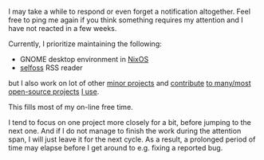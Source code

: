 I may take a while to respond or even forget a notification altogether. Feel free to ping me again if you think something requires my attention and I have not reacted in a few weeks.

Currently, I prioritize maintaining the following:

- GNOME desktop environment in [NixOS](https://github.com/NixOS/nixpkgs)
- [selfoss](https://github.com/fossar/selfoss) RSS reader

but I also work on lot of other [minor projects](https://github.com/jtojnar?tab=repositories&type=source&sort=stargazers) and [contribute](https://github.com/jtojnar?tab=repositories&q=&type=fork&sort=stargazers) [to many/most](https://gitlab.gnome.org/jtojnar) [open-source projects](https://gitlab.com/jtojnar) [I use](https://gitlab.freedesktop.org/jtojnar).

This fills most of my on-line free time.

I tend to focus on one project more closely for a bit, before jumping to the next one. And if I do not manage to finish the work during the attention span, I will just leave it for the next cycle. As a result, a prolonged period of time may elapse before I get around to e.g. fixing a reported bug.
